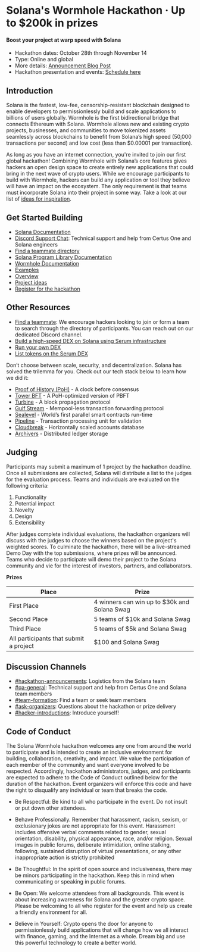 # Solana's Wormhole Hackathon &middot; Up to $200k in prizes
#### Boost your project at warp speed with Solana

* Hackathon dates: October 28th through November 14
* Type: Online and global
* More details: [Announcement Blog Post](https://medium.com/solana-labs/wormhole-solana-ethereum-bridge-d5502e944acb)
* Hackathon presentation and events: [Schedule here](https://solana.com/hackathon)

## Introduction
Solana is the fastest, low-fee, censorship-resistant blockchain designed to enable developers to permissionlessly build and scale applications to billions of users globally. Wormhole is the first bidirectional bridge that connects Ethereum with Solana. Wormhole allows new and existing crypto projects, businesses, and communities to move tokenized assets seamlessly across blockchains to benefit from Solana’s high speed (50,000 transactions per second) and low cost (less than $0.00001 per transaction). 

As long as you have an internet connection, you're invited to join our first global hackathon! Combining Wormhole with Solana’s core features gives hackers an open design space to create entirely new applications that could bring in the next wave of crypto users. While we encourage participants to build with Wormhole, hackers can build any application or tool they believe will have an impact on the ecosystem. The only requirement is that teams must incorporate Solana into their project in some way.  Take a look at our list of [ideas for inspiration](https://github.com/solana-labs/wormhole-hackathon/blob/main/ideas.md).

## Get Started Building

* [Solana Documentation](https://docs.solana.com/)
* [Discord Support Chat](https://discord.gg/4Gq2xgb): Technical support and help from Certus One and Solana engineers
* [Find a teammate directory](https://airtable.com/shrkdku8nk6anh5mZ/tblPJxUnAsH4S5WHt)
* [Solana Program Library Documentation](https://spl.solana.com/)
* [Wormhole Documentation](https://github.com/certusone/wormhole)
* [Examples](https://docs.solana.com/apps/hello-world)
* [Overview](https://docs.solana.com/cluster/overview)
* [Project ideas](https://github.com/solana-labs/wormhole-hackathon/blob/main/ideas.md)
* [Register for the hackathon](https://solana.com/hackathon)

## Other Resources

* [Find a teammate](https://discord.gg/fYpyaYh): We encourage hackers looking to join or form a team to search through the directory of participants. You can reach out on our dedicated Discord channel.
* [Build a high-speed DEX on Solana using Serum infrastructure](https://serum-academy.com/en/developer-resources/)
* [Run your own DEX](https://serum-academy.com/en/dex-list/)
* [List tokens on the Serum DEX](https://serum-academy.com/en/add-market/)

Don’t choose between scale, security, and decentralization. Solana has solved the trilemma for you. Check out our tech stack below to learn how we did it:

* [Proof of History (PoH)](https://medium.com/solana-labs/proof-of-history-a-clock-for-blockchain-cf47a61a9274) - A clock before consensus
* [Tower BFT](https://medium.com/solana-labs/tower-bft-solanas-high-performance-implementation-of-pbft-464725911e79) - A PoH-optimized version of PBFT
* [Turbine](https://medium.com/solana-labs/turbine-solanas-block-propagation-protocol-solves-the-scalability-trilemma-2ddba46a51db) - A block propagation protocol 
* [Gulf Stream](https://medium.com/solana-labs/gulf-stream-solanas-mempool-less-transaction-forwarding-protocol-d342e72186ad) - Mempool-less transaction forwarding protocol
* [Sealevel](https://medium.com/solana-labs/sealevel-parallel-processing-thousands-of-smart-contracts-d814b378192) - World’s first parallel smart contracts run-time
* [Pipeline](https://medium.com/solana-labs/pipelining-in-solana-the-transaction-processing-unit-2bb01dbd2d8f) - Transaction processing unit for validation
* [Cloudbreak](https://medium.com/solana-labs/cloudbreak-solanas-horizontally-scaled-state-architecture-9a86679dcbb1) - Horizontally scaled accounts database
* [Archivers](https://medium.com/solana-labs/replicators-solanas-solution-to-petabytes-of-blockchain-data-storage-ef79db053fa1) - Distributed ledger storage

## Judging

Participants may submit a maximum of 1 project by the hackathon deadline. Once all submissions are collected, Solana will distribute a list to the judges for the evaluation process. Teams and individuals are evaluated on the following criteria:

1. Functionality
2. Potential impact
3. Novelty
4. Design
5. Extensibility

After judges complete individual evaluations, the hackathon organizers will discuss with the judges to choose the winners based on the project's weighted scores. To culminate the hackathon, there will be a live-streamed Demo Day with the top submissions, where prizes will be announced. Teams who decide to participate will demo their project to the Solana community and vie for the interest of investors, partners, and collaborators. 

**Prizes**

| Place                                  | Prize                                        |
|----------------------------------------|----------------------------------------------|
| First Place                            | 4 winners can win up to $30k and Solana Swag |
| Second Place                           | 5 teams of $10k and Solana Swag              |
| Third Place                            | 5 teams of $5k and Solana Swag               |
| All participants that submit a project | $100 and Solana Swag                          |

## Discussion Channels

* [#hackathon-announcements](): Logistics from the Solana team 
* [#qa-general](https://discord.gg/4Gq2xgb): Technical support and help from Certus One and Solana team members
* [#team-formation](https://discord.gg/fYpyaYh): Find a team or seek team members
* [#ask-organizers](): Questions about the hackathon or prize delivery
* [#hacker-introductions](): Introduce yourself!

## Code of Conduct 

The Solana Wormhole hackathon welcomes any one from around the world to participate and is intended to create an inclusive environment for building, collaboration, creativity, and impact. We value the participation of each member of the community and want everyone involved to be respected. Accordingly, hackathon administrators, judges, and participants are expected to adhere to the Code of Conduct outlined below for the duration of the hackathon. Event organizers will enforce this code and have the right to disqualify any individual or team that breaks the code.

* Be Respectful: Be kind to all who participate in the event. Do not insult or put down other attendees.

* Behave Professionally. Remember that harassment, racism, sexism, or exclusionary jokes are not appropriate for this event. Harassment includes offensive verbal comments related to gender, sexual orientation, disability, physical appearance, race, and/or religion. Sexual images in public forums, deliberate intimidation, online stalking, following, sustained disruption of virtual presentations, or any other inappropriate action is strictly prohibited

* Be Thoughtful: In the spirit of open source and inclusiveness, there may be minors participating in the hackathon. Keep this in mind when communicating or speaking in public forums.

* Be Open: We welcome attendees from all backgrounds. This event is about increasing awareness for Solana and the greater crypto space. Please be welcoming to all who register for the event and help us create a friendly environment for all.

* Believe in Yourself: Crypto opens the door for anyone to permissionlessly build applications that will change how we all interact with finance, gaming, and the Internet as a whole. Dream big and use this powerful technology to create a better world.

